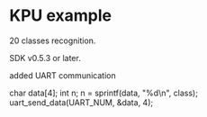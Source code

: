KPU example
=====
20 classes recognition.

SDK v0.5.3 or later.

added UART communication 

char data[4];
int n;
n = sprintf(data, "%d\n", class);
uart_send_data(UART_NUM, &data, 4);
